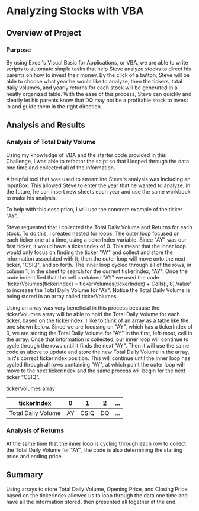 # Analyzing Stocks with VBA

## Overview of Project

### Purpose
By using Excel's Visual Basic for Applications, or VBA, we are able to write scripts to automate simple tasks that help Steve analyze stocks to direct his parents on how to invest their money. By the click of a button, Steve will be able to choose what year he would like to analyze, then the tickers, total daily volumes, and yearly returns for each stock will be generated in a neatly organized table. With the ease of this process, Steve can quickly and clearly let his parents know that DQ may not be a profitable stock to invest in and guide them in the right direction.

## Analysis and Results

### Analysis of Total Daily Volume

Using my knowledge of VBA and the starter code provided in this Challenge, I was able to refactor the scipt so that I looped through the data one time and collected all of the information. 

A helpful tool that was used to streamline Steve's analysis was including an InputBox. This allowed Steve to enter the year that he wanted to analyze. In the future, he can insert new sheets each year and use the same workbook to make his analysis.

To help with this desciption, I will use the concrete example of the ticker "AY". 

Steve requested that I collected the Total Daily Volume and Returns for each stock. To do this, I created nested for loops. The outer loop focused on each ticker one at a time, using a tickerIndex variable. Since "AY" was our first ticker, it would have a tickerIndex of 0. This meant that the inner loop would only focus on finding the ticker "AY" and collect and store the information associated with it, then the outer loop will move onto the next ticker, "CSIQ", and so forth. The inner loop cycled through all of the rows, in column 1, in the sheet to search for the current tickerIndex, "AY". Once the code indentified that the cell contained "AY" we used the code 'tickerVolumes(tickerIndex) = tickerVolumes(tickerIndex) + Cells(i, 8).Value' to increase the Total Daily Volume for "AY". Notice the Total Daily Volume is being stored in an array called tickerVolumes.

Using an array was very beneficial in this process because the tickerVolumes array will be able to hold the Total Daily Volume for each ticker, based on the tickerIndex. I like to think of an array as a table like the one shown below. Since we are focusing on "AY", which has a tickerIndex of 0,  we are storing the Total Daily Volume for "AY" in the first, left-most, cell in the array. Once that information is collected, our inner loop will continue to cycle through the rows until it finds the next "AY". Then it will use the same code as above to update and store the new Total Daily Volume in the array, in it's correct tickerIndex position. This will continue until the inner loop has cycled through all rows containing "AY", at which point the outer loop will move to the next tickerIndex and the same process will begin for the next ticker "CSIQ".

tickerVolumes array

|tickerIndex       |  0  |   1  |  2  | ... |
|------------------|-----|------|-----|-----|
|Total Daily Volume|  AY | CSIQ |  DQ | ... |


### Analysis of Returns

At the same time that the inner loop is cycling through each row to collect the Total Daily Volume for "AY", the code is also determining the starting price and ending price. 

## Summary

Using arrays to store Total Daily Volume, Opening Price, and Closing Price based on the tickerIndex allowed us to loop through the data one time and have all the information stored, then presented all together at the end. 
